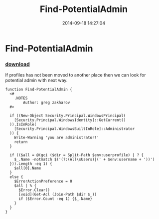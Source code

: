 ﻿---
pid:            5444
poster:         greg zakharov
title:          Find-PotentialAdmin
date:           2014-09-18 14:27:04
format:         posh
parent:         0
parent:         0

---

# Find-PotentialAdmin

### [download](5444.ps1)

If profiles has not been moved to another place then we can look for potential admin with next way.

```posh
function Find-PotentialAdmin {
  <#
    .NOTES
        Author: greg zakharov
  #>
  
  if ((New-Object Security.Principal.WindowsPrincipal(
    [Security.Principal.WindowsIdentity]::GetCurrent()
  )).IsInRole(
    [Security.Principal.WindowsBuiltInRole]::Administrator
  )) {
    Write-Warning 'you are administrator!'
    return
  }
  
  if (($all = @(gci ($dir = Split-Path $env:userprofile) | ? {
    $_.Name -notmatch $('(?:(All\sUsers)|(' + $env:username + '))')
  })).Length -eq 1) {
    $all[0].Name
  }
  else {
    $ErrorActionPreference = 0
    $all | % {
      $Error.Clear()
      [void](Get-Acl (Join-Path $dir $_))
      if ($Error.Count -eq 1) {$_.Name}
    }
  }
}
```
